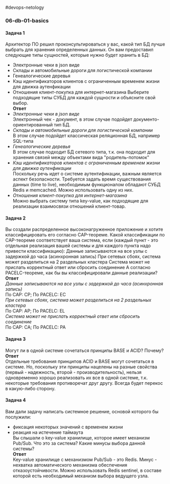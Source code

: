 #devops-netology
### 06-db-01-basics
#### Задача 1
Архитектор ПО решил проконсультироваться у вас, какой тип БД лучше выбрать для хранения определенных данных.
Он вам предоставил следующие типы сущностей, которые нужно будет хранить в БД:
* Электронные чеки в json виде
* Склады и автомобильные дороги для логистической компании
* Генеалогические деревья
* Кэш идентификаторов клиентов с ограниченным временем жизни для движка аутенфикации
* Отношения клиент-покупка для интернет-магазина
Выберите подходящие типы СУБД для каждой сущности и объясните свой выбор.  
**Ответ**
* _Электронные чеки в json виде_  
Электронный чек - документ, в этом случае подойдет документо-ориентированный тип БД.  
* _Склады и автомобильные дороги для логистической компании_  
В этом случае подойдет классическая реляционная БД, например SQL-типа  
* _Генеалогические деревья_  
В этом случае подходит БД сетевого типа, т.к. она подходит для хранения связей  между объектами вида "родитель-потомок"  
* _Кэш идентификаторов клиентов с ограниченным временем жизни для движка аутенфикации_  
Поскольку речь идет о системе аутентификации, важным является аспект безопасности. Требуется задать время существования данных (time to live), необходимым функционалом обладают СУБД Redis и memcached. Можно использовать одну из них.  
* _Отношения клиент-покупка для интернет-магазина_  
Можно выбрать cиcтему типа key-value, как подходящие для реализации взаимосвязи отношений клиент-товар. 
#### Задача 2
Вы создали распределенное высоконагруженное приложение и хотите классифицировать его согласно CAP-теореме. Какой классификации по CAP-теореме соответствует ваша система, если (каждый пункт - это отдельная реализация вашей системы и для каждого пункта надо привести классификацию):
Данные записываются на все узлы с задержкой до часа (асинхронная запись)
При сетевых сбоях, система может разделиться на 2 раздельных кластера
Система может не прислать корректный ответ или сбросить соединение
А согласно PACELC-теореме, как бы вы классифицировали данные реализации?  
**Ответ**  
_Данные записываются на все узлы с задержкой до часа (асинхронная запись)_  
По CAP: CP; По PACELC: EC  
_При сетевых сбоях, система может разделиться на 2 раздельных кластера_  
По CAP: AP; По PACELC: EL  
_Система может не прислать корректный ответ или сбросить соединение_  
По CAP: CA; По PACELC: PA  
#### Задача 3
Могут ли в одной системе сочетаться принципы BASE и ACID? Почему?  
**Ответ**  
Отдельные требования принципов ACID и BASE могут сочетаться в системе. Но, поскольку эти принципы нацелены на разные свойства (первый - надежность, второй - производительность), нельзя одновременно хорошо реализовать их все в одной системе, т.к. некоторые требования противоречат друг другу. Всегда будет перекос в какую-либо сторону.  
#### Задача 4
Вам дали задачу написать системное решение, основой которого бы послужили:
* фиксация некоторых значений с временем жизни
* реакция на истечение таймаута  
Вы слышали о key-value хранилище, которое имеет механизм Pub/Sub. Что это за система? Какие минусы выбора данной системы?  
**Ответ**  
Key-value хранилище с механизмом Pub/Sub - это Redis. Минус - нехватка автоматического механизма обеспечения отказоустойчивости. Можно использовать Redis sentinel, в составе которой есть необходимый механизм выбора ведущего узла.
